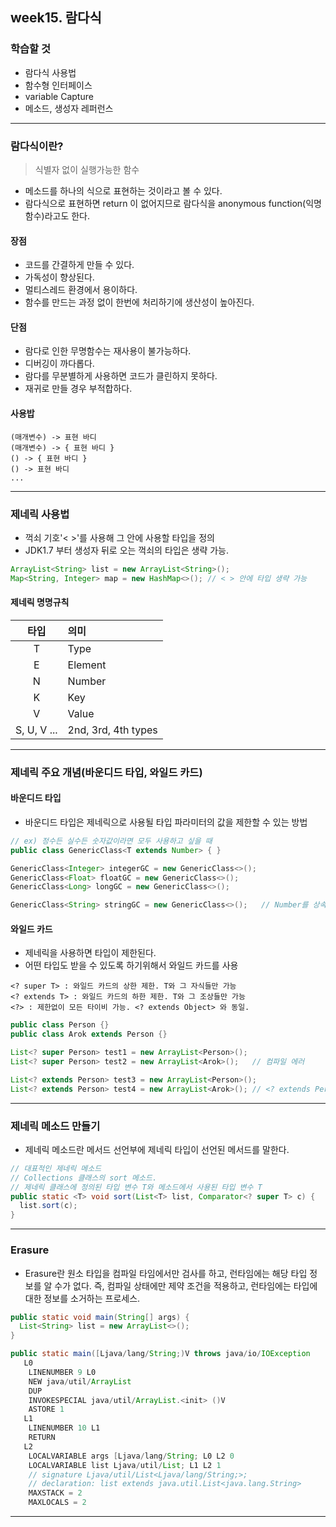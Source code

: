 



## week15. 람다식

### 학습할 것
- 람다식 사용법
- 함수형 인터페이스
- variable Capture
- 메소드, 생성자 레퍼런스

***

### 람다식이란?
> 식별자 없이 실행가능한 함수
- 메소드를 하나의 식으로 표현하는 것이라고 볼 수 있다.
- 람다식으로 표현하면 return 이 없어지므로 람다식을 anonymous function(익명 함수)라고도 한다.

#### 장점
- 코드를 간결하게 만들 수 있다.
- 가독성이 향상된다.
- 멀티스레드 환경에서 용이하다.
- 함수를 만드는 과정 없이 한번에 처리하기에 생산성이 높아진다.

#### 단점
- 람다로 인한 무명함수는 재사용이 불가능하다.
- 디버깅이 까다롭다.
- 람다를 무분별하게 사용하면 코드가 클린하지 못하다.
- 재귀로 만들 경우 부적합하다.

#### 사용밥
```
(매개변수) -> 표현 바디
(매개변수) -> { 표현 바디 }
() -> { 표현 바디 }
() -> 표현 바디
...
```
***

### 제네릭 사용법
- 꺽쇠 기호'< >'를 사용해 그 안에 사용할 타입을 정의
- JDK1.7 부터 생성자 뒤로 오는 꺽쇠의 타입은 생략 가능.
```java
ArrayList<String> list = new ArrayList<String>();
Map<String, Integer> map = new HashMap<>(); // < > 안에 타입 생략 가능
```

#### 제네릭 명명규칙

| 타입 | 의미 |
| :---: | :--- |
| T | Type|
| E | Element|
| N | Number |
| K | Key |
| V | Value |
| S, U, V ... | 2nd, 3rd, 4th types |

***

### 제네릭 주요 개념(바운디드 타입, 와일드 카드)

#### 바운디드 타입
- 바운디드 타입은 제네릭으로 사용될 타입 파라미터의 값을 제한할 수 있는 방법
```java
// ex) 정수든 실수든 숫자값이라면 모두 사용하고 싶을 때
public class GenericClass<T extends Number> { }
```
```java
GenericClass<Integer> integerGC = new GenericClass<>();
GenericClass<Float> floatGC = new GenericClass<>();
GenericClass<Long> longGC = new GenericClass<>();

GenericClass<String> stringGC = new GenericClass<>();   // Number를 상속받은 객체가 아니므로, 컴파일 에러
```

#### 와일드 카드
- 제네릭을 사용하면 타입이 제한된다.
- 어떤 타입도 받을 수 있도록 하기위해서 와일드 카드를 사용
```
<? super T> : 와일드 카드의 상한 제한. T와 그 자식들만 가능
<? extends T> : 와일드 카드의 하한 제한. T와 그 조상들만 가능
<?> : 제한없이 모든 타이비 가능. <? extends Object> 와 동일.
```
```java
public class Person {}
public class Arok extends Person {}
```
```java
List<? super Person> test1 = new ArrayList<Person>();
List<? super Person> test2 = new ArrayList<Arok>();   // 컴파일 에러

List<? extends Person> test3 = new ArrayList<Person>();
List<? extends Person> test4 = new ArrayList<Arok>(); // <? extends Person>을 통해 다형성 사용가능.
```

***

### 제네릭 메소드 만들기
- 제네릭 메소드란 메서드 선언부에 제네릭 타입이 선언된 메서드를 말한다.
```java
// 대표적인 제네릭 메소드
// Collections 클래스의 sort 메소드.
// 제네릭 클래스에 정의된 타입 변수 T와 메소드에서 사용된 타입 변수 T
public static <T> void sort(List<T> list, Comparator<? super T> c) {
  list.sort(c);
}
```

***

### Erasure
- Erasure란 원소 타입을 컴파일 타임에서만 검사를 하고, 런타임에는 해당 타입 정보를 알 수가 없다. 즉, 컴파일 상태에만 제약 조건을 적용하고, 런타임에는 타입에 대한 정보를 소거하는 프로세스.
```java
public static void main(String[] args) {
  List<String> list = new ArrayList<>();
}
```
```java
public static main([Ljava/lang/String;)V throws java/io/IOException 
   L0
    LINENUMBER 9 L0
    NEW java/util/ArrayList
    DUP
    INVOKESPECIAL java/util/ArrayList.<init> ()V
    ASTORE 1
   L1
    LINENUMBER 10 L1
    RETURN
   L2
    LOCALVARIABLE args [Ljava/lang/String; L0 L2 0
    LOCALVARIABLE list Ljava/util/List; L1 L2 1
    // signature Ljava/util/List<Ljava/lang/String;>;
    // declaration: list extends java.util.List<java.lang.String>
    MAXSTACK = 2
    MAXLOCALS = 2
```

***
